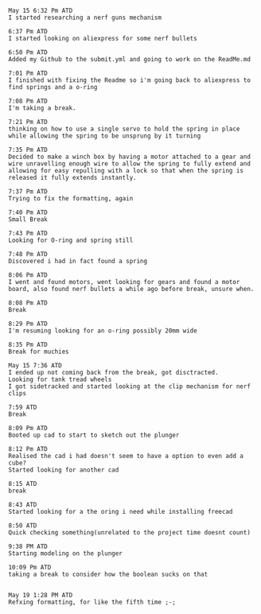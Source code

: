 	May 15 6:32 Pm ATD 
	I started researching a nerf guns mechanism
		
  	6:37 Pm ATD 
	I started looking on aliexpress for some nerf bullets
			
  	6:50 Pm ATD
	Added my Github to the submit.yml and going to work on the ReadMe.md

 	7:01 Pm ATD
  	I finished with fixing the Readme so i'm going back to aliexpress to find springs and a o-ring

 	7:08 Pm ATD
  	I'm taking a break.

  	7:21 Pm ATD
  	thinking on how to use a single servo to hold the spring in place while allowing the spring to be unsprung by it turning

	7:35 Pm ATD
  	Decided to make a winch box by having a motor attached to a gear and wire unravelling enough wire to allow the spring to fully extend and 
	allowing for easy repulling with a lock so that when the spring is released it fully extends instantly.

 	7:37 Pm ATD 
  	Trying to fix the formatting, again

   	7:40 Pm ATD
	Small Break

  	7:43 Pm ATD
   	Looking for O-ring and spring still

	7:48 Pm ATD
	Discovered i had in fact found a spring

	8:06 Pm ATD
	I went and found motors, went looking for gears and found a motor board, also found nerf bullets a while ago before break, unsure when.

	8:08 Pm ATD
	Break 

	8:29 Pm ATD
 	I'm resuming looking for an o-ring possibly 20mm wide

  	8:35 Pm ATD
   	Break for muchies

	May 15 7:36 ATD
	I ended up not coming back from the break, got disctracted. 
	Looking for tank tread wheels
	I got sidetracked and started looking at the clip mechanism for nerf clips

	7:59 ATD 
	Break

	8:09 Pm ATD
	Booted up cad to start to sketch out the plunger

	8:12 Pm ATD 
	Realised the cad i had doesn't seem to have a option to even add a cube?
	Started looking for another cad

	8:15 ATD 
	break

	8:43 ATD
	Started looking for a the oring i need while installing freecad

	8:50 ATD
	Quick checking something(unrelated to the project time doesnt count)

	9:38 PM ATD
	Starting modeling on the plunger

	10:09 Pm ATD
	taking a break to consider how the boolean sucks on that


	May 19 1:28 PM ATD
	Refxing formatting, for like the fifth time ;-;

     	

 	
  	
       
